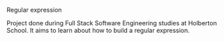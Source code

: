 Regular expression

Project done during Full Stack Software Engineering studies at Holberton School. It aims to learn about how to build a regular expression.


